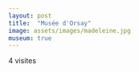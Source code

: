 ```yaml
---
layout: post
title:  "Musée d'Orsay"
image: assets/images/madeleine.jpg
museum: true
---
```


4 visites